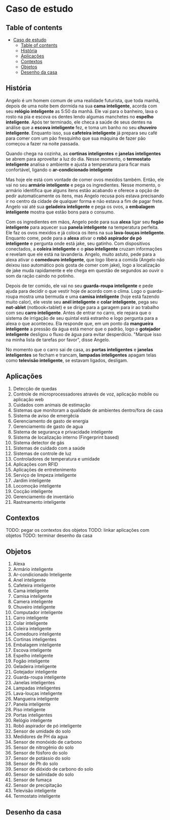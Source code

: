 # Caso de estudo

## Table of contents

- [Caso de estudo](#caso-de-estudo)
  - [Table of contents](#table-of-contents)
  - [História](#história)
  - [Aplicações](#aplicações)
  - [Contextos](#contextos)
  - [Objetos](#objetos)
  - [Desenho da casa](#desenho-da-casa)

## História

Angelo é um homem comum de uma realidade futurista, que toda manhã, depois de 
uma noite bem dormida na sua **cama inteligente**, acorda com seu 
**relógio inteligente** as 5:50 da manhã. Ele vai para o banheiro, lava o 
rosto na pia e escova os dentes lendo algumas manchetes no 
**espelho inteligente**. Após ter terminado, ele checa a saúde de seus dentes 
na análise que a **escova inteligente** fez, e toma um banho no seu 
**chuveiro inteligente**. Enquanto isso, sua **cafeteira inteligente** já 
prepara seu café para comer com um pão fresquinho que sua máquina de fazer 
pão começou a fazer na noite passada.

Quando chega na cozinha, as **cortinas inteligentes** e **janelas inteligentes** se abrem para aproveitar a luz do dia. Nesse momento, o **termostato inteligente** analisa o ambiente e ajusta a temperatura para ficar mais confortável, ligando o **ar-condicionado inteligente**

Mas hoje ele está com vontade de comer ovos mexidos também. Então, ele vai no 
seu **armário inteligente** e pega os ingredientes. Nesse momento, o armário
identifica que alguns itens estão acabando e oferece a opção de pedir
automaticamente os itens, mas Angelo recusa pois estava precisando ir no
centro da cidade de qualquer forma e não estava a fim de pagar frete. Angelo 
vai até sua **geladeira inteligente** e pega os ovos, a **embalagem inteligente** mostra que estão bons para o consumo.

Com os ingredientes em mãos, Angelo pede para sua **alexa** ligar seu 
**fogão inteligente** para aquecer sua **panela inteligente** na temperatura 
perfeita. Ele faz os ovos mexidos e já coloca os itens na sua 
**lava-louças inteligente**. Enquanto come, pede para a **alexa** ativar o
**robô aspirador de pó inteligente** e pergunta onde está jake, seu gatinho.
Com dispositivos conectados, a **coleira inteligente** e o **piso inteligente** cruzam informações e revelam que ele está na lavanderia. Angelo, muito astuto, pede para a alexa ativar o **comedouro inteligente**, que logo libera a comida (Angelo não deixou isso automático pois gosta de comer com jake), logo a localização de jake muda rapidamente e ele chega em questão de segundos ao ouvir o som da ração caindo no potinho.

Depois de ter comido, ele vai no seu **guarda-roupa inteligente** e pede ajuda
para decidir o que vestir hoje de acordo com o clima. Logo o guarda-roupa
mostra uma bermuda e uma **camisa inteligente** (hoje está fazendo muito calor), ele veste seu **anél inteligente** e **colar inteligente**, pega seu 
**not-ablet** (notbook+tablet) e se dirige para a garagem para ir ao trabalho 
com seu **carro inteligente**. Antes de entrar no carro, ele repara que o 
sistema de irrigação de seu quintal está estranho e logo pergunta para a alexa
o que aconteceu. Ela responde que, em um ponto da **mangueira inteligente** 
a pressão da água está menor que o padrão, logo o **gotejador inteligente**
desligou o fluxo de água para evitar desperdício. "Marque isso na minha lista
de tarefas por favor", disse Angelo.

No momento que o carro sai de casa, as **portas inteligentes** e 
**janelas inteligentes** se fecham e trancam, **lampadas inteligentes** apagam
telas como **televisão inteligente**, se estavam ligados, desligam.


## Aplicações
1.  Detecção de quedas
2.  Controle de microprocessadores através de voz, aplicação mobile ou 
    aplicação web 
3.  Cuidados com animais de estimação
4.  Sistemas que monitoram a qualidade de ambientes dentro/fora de casa
5.  Sistema de aviso de emergêcia 
6.  Gerenciamento de gasto de energia
7.  Gerenciamento de gasto de agua
8.  Sistema de segurança e privacidade inteligente
9.  Sistema de localização interno (Fingerprint based)
10. Sistema detector de gás
11. Sistemas de cuidado com a saúde 
12. Sistemas de controle de luz
13. Controladores de temperatura e umidade
14. Aplicações com RFID
15. Aplicações de entretenimento
16. Serviço de limpeza inteligente
17. Jardim inteligente
18. Locomoção inteligente
19. Cocção inteligente
20. Gerenciamento de inventário
21. Rastreamento inteligente 

## Contextos
TODO: pegar os contextos dos objetos
TODO: linkar aplicações com objetos
TODO: terminar desenho da casa 

## Objetos
1.  Alexa
2.  Armário inteligente
3.  Ar-condicionado Inteligente
4.  Anel inteligente 
5.  Cafeteira inteligente 
6.  Cama inteligente 
7.  Camisa inteligente 
8.  Camera inteligente 
9.  Chuveiro inteligente 
10. Computador inteligente 
11. Carro inteligente 
12. Colar inteligente 
13. Coleira inteligente 
14. Comedouro inteligente 
15. Cortinas inteligentes 
16. Embalagem inteligente 
17. Escova inteligente 
18. Espelho inteligente 
19. Fogão inteligente 
20. Geladeira inteligente 
21. Gotejador inteligente 
22. Guarda-roupa inteligente 
23. Janelas inteligentes 
24. Lampadas inteligentes 
25. Lava-louças inteligente 
26. Mangueira inteligente 
27. Panela inteligente 
28. Piso inteligente 
29. Portas inteligentes 
30. Relógio inteligente 
31. Robô aspirador de pó inteligente 
32. Sensor de umidade do solo 
33. Medidores de PH da agua
34. Sensor de monóxido de carbono
35. Sensor de nitrogênio do solo
36. Sensor de fósforo do solo
37. Sensor de potássio do solo
38. Sensor de Ph do solo
39. Sensor de dióxido de carbono do solo
40. Sensor de salinidade do solo
41. Sensor de fumaça
42. Sensor de precipitação
43. Televisão inteligente 
44. Termostato inteligente

## Desenho da casa


